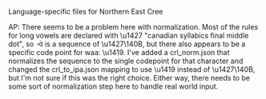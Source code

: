 Language-specific files for Northern East Cree

AP: There seems to be a problem here with normalization. Most of the rules for long vowels are declared with \u1427 "canadian syllabics final middle dot", so ᐧᐋ is a sequence of \u1427\140B, but there also appears to be a specific code point for waa: \u1419. I've added a crl_norm.json that normalizes the sequence to the single codepoint for that character and changed the crl_to_ipa.json mapping to use \u1419 instead of \u1427\140B, but I'm not sure if this was the right choice. Either way, there needs to be some sort of normalization step here to handle real world input.